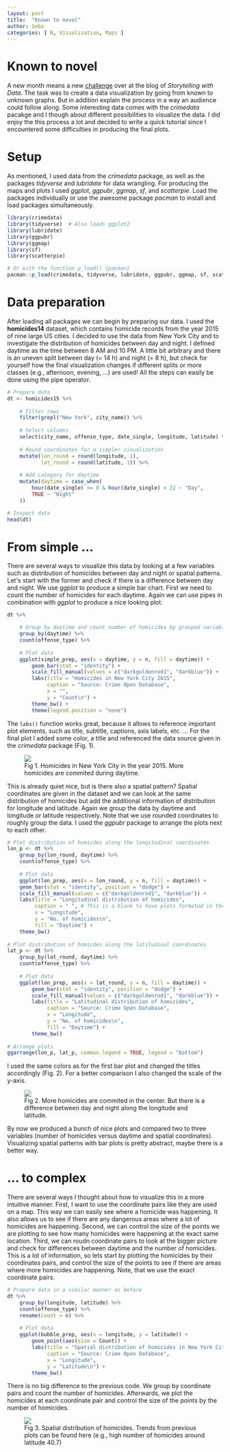 ```yaml
---
layout: post
title:  "Known to novel"
author: Seba
categories: [ R, Visualization, Maps ]
---
```


# Known to novel

A new month means a new [challenge](https://community.storytellingwithdata.com/challenges/sep-2022-known-to-novel) over at the blog of *Storytelling with Data*.
The task was to create a data visualization by going from known to unknown graphs. But in addition explain the process in a way an audience could follow along.
Some interesting data comes with the *crimedata* pacakge and I though about different possibilities to visualize the data. I did enjoy the this process a lot
and decided to write a quick tutorial since I encountered some difficulties in producing the final plots. 

# Setup

As mentioned, I used data from the *crimedata* package, as well as the packages *tidyverse* and *lubridate* for data wrangling. For producing the maps and plots
I used *ggplot*, *ggpubr*, *ggmap*, *sf*, and *scatterpie*. Load the packages individually or use the awesome package *pacman* to install and load packages simultaneously.

```r
library(crimedata)
library(tidyverse)  # Also loads ggplot2
library(lubridate)
library(ggpubr)
library(ggmap)
library(sf)
library(scatterpie)

# Or with the function p_load() {pacman}
pacman::p_load(crimedata, tidyverse, lubridate, ggpubr, ggmap, sf, scatterplot)
```

# Data preparation

After loading all packages we can begin by preparing our data. I used the **homicides14** dataset, which contains homicide records from the year 2015 of nine
large US cities. I decided to use the data from New York City and to investigate the distribution of homicides between day and night. I defined daytime
as the time between 8 AM and 10 PM. A little bit arbitrary and there is an uneven split between day (= 14 h) and night (= 8 h), but check for yourself how
the final visualization changes if different splits or more classes (e.g., afternoon, evening, ...) are used! All the steps can easily be done using the
pipe operator.

```r
# Prepare data
dt <- homicides15 %>%
    
    # Filter rows
    filter(grepl("New York", city_name)) %>%
    
    # Select columns
    select(city_name, offense_type, date_single, longitude, latitude) %>%
    
    # Round coordinates for a simpler visualization
    mutate(lon_round = round(longitude, 1),
           lat_round = round(latitude, 1)) %>%
    
    # Add category for daytime
    mutate(daytime = case_when(
        hour(date_single) >= 8 & hour(date_single) < 22 ~ "Day",
        TRUE ~ "Night"
    ))

# Inspect data
head(dt)
```

# From simple ...

There are several ways to visualize this data by looking at a few variables such as distribution of homicides between day and night or spatial patterns. Let's start with the former and check if there is a difference between day and night. We use *ggplot* to produce a simple bar chart. First we need to count 
the number of homicides for each daytime. Again we can use pipes in combination with *ggplot* to produce a nice looking plot.

```r
dt %>%

    # Group by daytime and count number of homicides by grouped variable
    group_by(daytime) %>%
    count(offense_type) %>%
    
    # Plot data
    ggplot(simple_prep, aes(x = daytime, y = n, fill = daytime)) +
        geom_bar(stat = "identity") +
        scale_fill_manual(values = c("darkgoldenrod1", "darkblue")) +
        labs(title = "Homicides in New York City 2015",
             caption = "Source: Crime Open Database",
             x = "",
             y = "Count\n") +
        theme_bw() +
        theme(legend.position = "none")
```

The `labs()` function works great, because it allows to reference important plot elements, such as title, subtitle, captions, axis labels, etc. ... For the final plot I added some color, a title and referenced the data source given in the *crimedata* package (Fig. 1). 

<figure>
<img src="/220903-SWD/simple_plot.svg">
<figcaption>Fig 1. Homicides in New York City in the year 2015. More homicides are commited during daytime.</figcaption>
</figure>

This is already quiet nice, but is there also a spatial pattern? Spatial coordinates are given in the dataset and we can look at the same distribution of homicides but add the additional information of distribution for longitude and latitude. Again we group the data by daytime and longitude or latitude respectively. Note that we use rounded coordinates to roughly group the data. I used the *ggpubr* package to arrange the plots next to each other.

```r
# Plot distribution of homicdes along the longitudinal coordinates
lon_p <- dt %>%
    group_by(lon_round, daytime) %>%
    count(offense_type) %>%
    
    # Plot data
    ggplot(lon_prep, aes(x = lon_round, y = n, fill = daytime)) +
    geom_bar(stat = "identity", position = "dodge") +
    scale_fill_manual(values = c("darkgoldenrod1", "darkblue")) +
    labs(title = "Longitudinal distribution of homicides",
         caption = " ", # This is a blank to have plots formated in the same manner
         x = "Longitude",
         y = "No. of homicides\n",
         fill = "Daytime") +
    theme_bw()
    
# Plot distribution of homicdes along the latitudinal coordinates
lat_p <- dt %>%
    group_by(lat_round, daytime) %>%
    count(offense_type) %>%
    
    # Plot data
    ggplot(lon_prep, aes(x = lat_round, y = n, fill = daytime)) +
        geom_bar(stat = "identity", position = "dodge") +
        scale_fill_manual(values = c("darkgoldenrod1", "darkblue")) +
        labs(title = "Latitudinal distribution of homicides",
             caption = "Source: Crime Open Database",
             x = "Longitude",
             y = "No. of homicides\n",
             fill = "Daytime") +
        theme_bw()
    
# Arrange plots
ggarrange(lon_p, lat_p, common.legend = TRUE, legend = "bottom")
```

I used the same colors as for the first bar plot and changed the titles accordingly (Fig. 2). For a better comparison I also changed the scale of the y-axis.

<figure>
<img src="/220903-SWD/arr_plot.svg">
<figcaption>Fig 2. More homicides are commited in the center. But there is a difference between day and night along the longitude and latitude.</figcaption>
</figure>

By now we produced a bunch of nice plots and compared two to three variables (number of homicides versus daytime and spatial coordinates). Visualizing spatial patterns with bar plots is pretty abstract, maybe there is a better way.

# ... to complex

There are several ways I thought about how to visualize this in a more intuitive manner. First, I want to use the coordinate pairs like they are used on a map. This way we can easily see where a homicide was happening. It also allows us to see if there are any dangerous areas where a lot of homicides are
happening. Second, we can control the size of the points we are plotting to see how many homicides were happening at the exact same location. Third, we can roudn coordinate pairs to look at the bigger picture and check for differences between daytime and the number of homicides. This is a lot of information, so lets start by plotting the homicides by their coordinates pairs, and control the size of the points to see if there are areas where more homicides are happening. Note, that we use the exact coordinate pairs.

```r
# Prepare data in a similar manner as before
dt %>%
    group_by(longitude, latitude) %>%
    count(offense_type) %>%
    rename(Count = n) %>%
    
    # Plot data
    ggplot(bubble_prep, aes(x = longitude, y = latitude)) +
        geom_point(aes(size = Count)) +
        labs(title = "Spatial distribution of homicides in New York City 2015",
             caption = "Source: Crime Open Database",
             x = "Longitude",
             y = "Latitude\n") +
        theme_bw() 
```

There is no big difference to the previous code. We group by coordinate pairs and count the number of homicides. Afterwards, we plot the homicides at each coordinate pair and control the size of the points by the number of homicides. 

<figure>
<img src="/220903-SWD/bubble_plot.svg">
<figcaption>Fig 3. Spatial distribution of homicides. Trends from previous plots can be found here (e.g., high number of homicides around latitude 40.7)  </figcaption>
</figure>
